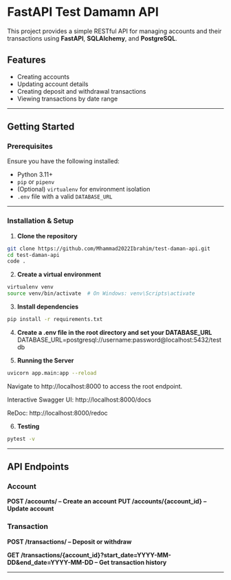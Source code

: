 # FastAPI Test Damamn API

This project provides a simple RESTful API for managing accounts and their transactions using **FastAPI**, **SQLAlchemy**, and **PostgreSQL**.

## Features

- Creating accounts
- Updating account details
- Creating deposit and withdrawal transactions
- Viewing transactions by date range

---

## Getting Started

### Prerequisites

Ensure you have the following installed:

- Python 3.11+
- `pip` or `pipenv`
- (Optional) `virtualenv` for environment isolation
- `.env` file with a valid `DATABASE_URL`

---

### Installation & Setup

1. **Clone the repository**

```bash
git clone https://github.com/Mhammad2022Ibrahim/test-daman-api.git
cd test-daman-api
code .
```

2. **Create a virtual environment**
```bash
virtualenv venv
source venv/bin/activate  # On Windows: venv\Scripts\activate
```

3. **Install dependencies**

```bash
pip install -r requirements.txt
```
4. **Create a .env file in the root directory and set your DATABASE_URL** 
DATABASE_URL=postgresql://username:password@localhost:5432/testdb

5. **Running the Server**
```bash
uvicorn app.main:app --reload
```
Navigate to http://localhost:8000 to access the root endpoint.

Interactive Swagger UI: http://localhost:8000/docs

ReDoc: http://localhost:8000/redoc

6. **Testing**
```bash
pytest -v
```

---
## API Endpoints

### Account
**POST /accounts/ – Create an account**
**PUT /accounts/{account_id} – Update account**

### Transaction
**POST /transactions/ – Deposit or withdraw**

**GET /transactions/{account_id}?start_date=YYYY-MM-DD&end_date=YYYY-MM-DD – Get transaction history**

---